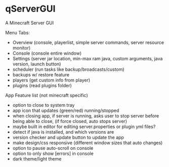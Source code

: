 # qServerGUI
A Minecraft Server GUI

Menu Tabs:
- Overview (console, playerlist, simple server commands, server resource monitor)
- Console (console entire window)
- Settings (server jar location, min-max ram java, custom arguments, java version, launch button)
- scheduler (run tasks like backup/broadcasts/custom)
- backups w/ restore feature
- players (get custom info from player)
- plugins (read plugins folder)

App Feature list (not minecraft specific)
- option to close to system tray
- app icon that updates  (green/red) running/stopped
- when closing app, if server is running, asks user to stop server before being able to close, (if force closed, auto stops server)
- maybe built in editor for editing server.properties or plugin yml files?
- detect if java is installed, and which versions are
- version checker and update button to update the app
- make design/css responsive (different window sizes that auto changes)
- option to pause auto-scroll on console
- option to only show [errors] in console
- dark theme/light theme
